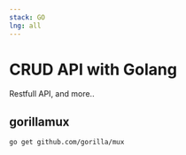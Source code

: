```yaml
---
stack: GO
lng: all
---
```


# CRUD API with Golang
Restfull API, and more..

## gorillamux
```
go get github.com/gorilla/mux
```